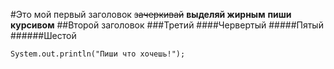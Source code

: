#Это мой первый заголовок
~~зачеркивай~~
**выделяй жирным**
__пиши__ __курсивом__
##Второй заголовок
###Третий
####Червертый
#####Пятый
######Шестой
```
System.out.println("Пиши что хочешь!");
```